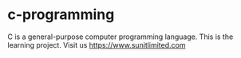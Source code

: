 # c-programming
C is a general-purpose computer programming language. This is the learning project.
Visit us https://www.sunitlimited.com

